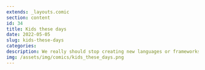 ```yaml
---
extends: _layouts.comic
section: content
id: 34
title: Kids these days
date: 2022-05-05
slug: kids-these-days
categories:
description: We really should stop creating new languages or frameworks every other week.
img: /assets/img/comics/kids_these_days.png
---
```

